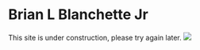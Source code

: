 

<html>

<head>
<h1> Brian L Blanchette Jr </h1>
<position: center>
</head>

<body>
This site is under construction, please try again later.


<img src="https://media.licdn.com/mpr/mpr/shrinknp_200_200/AAEAAQAAAAAAAAhsAAAAJDBkNTc3MGY0LTFkYmQtNDczMS04MTlkLTRiYjM2NDlhZGE3Ng.jpg" />
</body>





</html>

